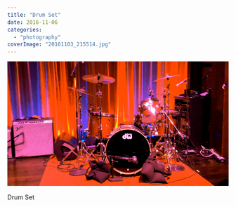 ```yaml
---
title: "Drum Set"
date: 2016-11-06
categories: 
  - "photography"
coverImage: "20161103_215514.jpg"
---
```


![](images/20161103_215514.jpg)

Drum Set
